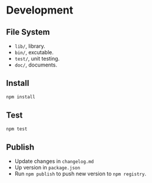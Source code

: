 # Development

## File System

* `lib/`, library.
* `bin/`, excutable.
* `test/`, unit testing.
* `doc/`, documents.

## Install

```bash
npm install
```

## Test

```bash
npm test
```

## Publish

* Update changes in `changelog.md`
* Up version in `package.json`
* Run `npm publish` to push new version to `npm registry`.
